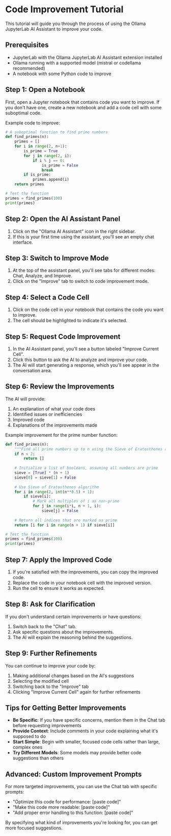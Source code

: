 # Code Improvement Tutorial

This tutorial will guide you through the process of using the Ollama JupyterLab AI Assistant to improve your code.

## Prerequisites

- JupyterLab with the Ollama JupyterLab AI Assistant extension installed
- Ollama running with a supported model (mistral or codellama recommended)
- A notebook with some Python code to improve

## Step 1: Open a Notebook

First, open a Jupyter notebook that contains code you want to improve. If you don't have one, create a new notebook and add a code cell with some suboptimal code.

Example code to improve:

```python
# A suboptimal function to find prime numbers
def find_primes(n):
    primes = []
    for i in range(2, n+1):
        is_prime = True
        for j in range(2, i):
            if i % j == 0:
                is_prime = False
                break
        if is_prime:
            primes.append(i)
    return primes

# Test the function
primes = find_primes(100)
print(primes)
```

## Step 2: Open the AI Assistant Panel

1. Click on the "Ollama AI Assistant" icon in the right sidebar.
2. If this is your first time using the assistant, you'll see an empty chat interface.

## Step 3: Switch to Improve Mode

1. At the top of the assistant panel, you'll see tabs for different modes: Chat, Analyze, and Improve.
2. Click on the "Improve" tab to switch to code improvement mode.

## Step 4: Select a Code Cell

1. Click on the code cell in your notebook that contains the code you want to improve.
2. The cell should be highlighted to indicate it's selected.

## Step 5: Request Code Improvement

1. In the AI Assistant panel, you'll see a button labeled "Improve Current Cell".
2. Click this button to ask the AI to analyze and improve your code.
3. The AI will start generating a response, which you'll see appear in the conversation area.

## Step 6: Review the Improvements

The AI will provide:
1. An explanation of what your code does
2. Identified issues or inefficiencies
3. Improved code
4. Explanations of the improvements made

Example improvement for the prime number function:

```python
def find_primes(n):
    """Find all prime numbers up to n using the Sieve of Eratosthenes algorithm."""
    if n < 2:
        return []
    
    # Initialize a list of booleans, assuming all numbers are prime
    sieve = [True] * (n + 1)
    sieve[0] = sieve[1] = False
    
    # Use Sieve of Eratosthenes algorithm
    for i in range(2, int(n**0.5) + 1):
        if sieve[i]:
            # Mark all multiples of i as non-prime
            for j in range(i*i, n + 1, i):
                sieve[j] = False
    
    # Return all indices that are marked as prime
    return [i for i in range(n + 1) if sieve[i]]

# Test the function
primes = find_primes(100)
print(primes)
```

## Step 7: Apply the Improved Code

1. If you're satisfied with the improvements, you can copy the improved code.
2. Replace the code in your notebook cell with the improved version.
3. Run the cell to ensure it works as expected.

## Step 8: Ask for Clarification

If you don't understand certain improvements or have questions:

1. Switch back to the "Chat" tab.
2. Ask specific questions about the improvements.
3. The AI will explain the reasoning behind the suggestions.

## Step 9: Further Refinements

You can continue to improve your code by:

1. Making additional changes based on the AI's suggestions
2. Selecting the modified cell
3. Switching back to the "Improve" tab
4. Clicking "Improve Current Cell" again for further refinements

## Tips for Getting Better Improvements

- **Be Specific**: If you have specific concerns, mention them in the Chat tab before requesting improvements
- **Provide Context**: Include comments in your code explaining what it's supposed to do
- **Start Simple**: Begin with smaller, focused code cells rather than large, complex ones
- **Try Different Models**: Some models may provide better code suggestions than others

## Advanced: Custom Improvement Prompts

For more targeted improvements, you can use the Chat tab with specific prompts:

- "Optimize this code for performance: [paste code]"
- "Make this code more readable: [paste code]"
- "Add proper error handling to this function: [paste code]"

By specifying what kind of improvements you're looking for, you can get more focused suggestions. 